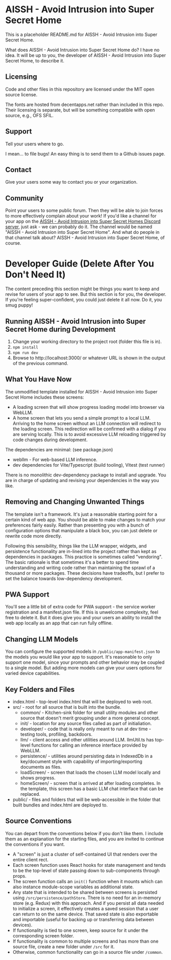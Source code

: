 # AISSH - Avoid Intrusion into Super Secret Home

This is a placeholder README.md for AISSH - Avoid Intrusion into Super Secret Home.

What does AISSH - Avoid Intrusion into Super Secret Home do? I have no idea. It will be up to you, the developer of AISSH - Avoid Intrusion into Super Secret Home, to describe it.

## Licensing

Code and other files in this repository are licensed under the MIT open source license.

The fonts are hosted from decentapps.net rather than included in this repo. Their licensing is separate, but will be something compatible with open source, e.g., OFS SFIL.

## Support

Tell your users where to go. 

I mean... to file bugs! An easy thing is to send them to a Github issues page.

## Contact

Give your users some way to contact you or your organization. 

## Community

Point your users to some public forum. Then they will be able to join forces to more effectively complain about your work! If you'd like a channel for your app on the [AISSH - Avoid Intrusion into Super Secret Homes Discord server](https://discord.gg/kkp3x4X2Vb), just ask - we can probably do it. The channel would be named "AISSH - Avoid Intrusion into Super Secret Home". And what do people in that channel talk about? AISSH - Avoid Intrusion into Super Secret Home, of course.







# Developer Guide (Delete After You Don't Need It)

The content preceding this section might be things you want to keep and revise for users of your app to see. But this section is for you, the developer. If you're feeling super-confident, you could just delete it all now. Do it, you smug puppy!

## Running AISSH - Avoid Intrusion into Super Secret Home during Development

1. Change your working directory to the project root (folder this file is in).
2. `npm install`
3. `npm run dev`
4. Browse to http://localhost:3000/ or whatever URL is shown in the output of the previous command.

## What You Have Now

The unmodified template installed for AISSH - Avoid Intrusion into Super Secret Home includes these screens:

* A loading screen that will show progress loading model into browser via WebLLM.
* A home screen that lets you send a simple prompt to a local LLM. Arriving to the home screen without an LLM connection will redirect to the loading screen. This redirection will be confirmed with a dialog if you are serving locally. This is to avoid excessive LLM reloading triggered by code changes during development.

The dependencies are minimal: (see package.json)

* webllm - For web-based LLM inference.
* dev dependencies for Vite/Typescript (build tooling), Vitest (test runner)

There is no monolithic dev-dependency package to install and upgrade. You are in charge of updating and revising your dependencies in the way you like.

## Removing and Changing Unwanted Things

The template isn't a framework. It's just a reasonable starting point for a certain kind of web app. You should be able to make changes to match your preferences fairly easily. Rather than presenting you with a bunch of configuration options that manipulate a black box, you can just delete or rewrite code more directly.

Following this sensibility, things like the LLM wrapper, widgets, and persistence functionality are in-lined into the project rather than kept as dependencies in packages. This practice is sometimes called "vendoring". The basic rationale is that sometimes it's a better to spend time understanding and writing code rather than maintaining the sprawl of a thousand or more packages. These decisions have tradeoffs, but I prefer to set the balance towards low-dependency development.

## PWA Support

You'll see a little bit of extra code for PWA support - the service worker registration and a manifest.json file. If this is unwelcome complexity, feel free to delete it. But it does give you and your users an ability to install the web app locally as an app that can run fully offline.

## Changing LLM Models

You can configure the supported models in `/public/app-manifest.json` to the models you would like your app to support. It's reasonable to only support one model, since your prompts and other behavior may be coupled to a single model. But adding more models can give your users options for varied device capabilities.

## Key Folders and Files

* index.html - top-level index.html that will be deployed to web root.
* src/ - root for all source that is built into the bundle.
  * common/ - Kitchen-sink folder for small utility modules and other source that doesn't merit grouping under a more general concept.
  * init/ - location for any source files called as part of initialiation.
  * developer/ - code that is really only meant to run at dev time - testing tools, profiling, backdoors.
  * llm/ - client access and other utilities around LLM. llmUtil.ts has top-level functions for calling an inference interface provided by WebLLM.
  * persistence/ - utilities around persisting data in IndexedDb in a key/document style with capability of importing/exporting documents as files.
  * loadScreen/ - screen that loads the chosen LLM model locally and shows progress.
  * homeScreen/ - screen that is arrived at after loading completes. In the template, this screen has a basic LLM chat interface that can be replaced.
* public/ - files and folders that will be web-accessible in the folder that built bundles and index.html are deployed to.

## Source Conventions

You can depart from the conventions below if you don't like them. I include them as an explanation for the starting files, and you are invited to continue the conventions if you want.

* A "screen" is just a cluster of self-contained UI that renders over the entire client rect.
* Each screen function uses React hooks for state management and tends to be the top-level of state passing down to sub-components through props.
* The screen function calls an `init()` function when it mounts which can also instance module-scope variables as additional state.
* Any state that is intended to be shared between screens is persisted using `/src/persistence/pathStore`. There is no need for an in-memory store (e.g. Redux) with this approach. And if you persist all data needed to initialize a screen, it effectively creates a saved session that a user can return to on the same device. That saved state is also exportable and importable (useful for backing up or transferring data between devices).
* If functionality is tied to one screen, keep source for it under the corresponding screen folder.
* If functionality is common to multiple screens and has more than one source file, create a new folder under `/src` for it.
* Otherwise, common functionality can go in a source file under `/common`.